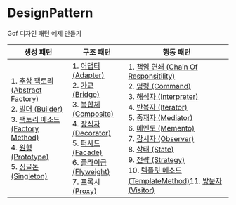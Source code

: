 # DesignPattern
Gof 디자인 패턴 예제 만들기 

|생성 패턴|구조 패턴|행동 패턴|
|------|---|---|
|1. [추상 팩토리 (Abstract Factory)](./Creational/AbstractFactory)<br>2. [빌더 (Builder)](./Creational/Builder)<br>3. [팩토리 메소드 (Factory Method)](./Creational/FactoryMethod)<br>4. [원형 (Prototype)](./Creational/Prototype)<br>5. [싱글톤 (Singleton)](./Creational/Singleton)|1. [어댑터 (Adapter)](./Structural/Adapter)<br>2. [가교 (Bridge)](./Structural/Bridge)<br>3. [복합체 (Composite)](./Structural/Composite)<br>4. [장식자 (Decorator)](./Structural/Decorator)<br>5. [퍼사드 (Facade)](./Structural/Facade)<br>6. [플라이급 (Flyweight)](./Structural/Flyweight)<br>7. [프록시 (Proxy)](./Structural/Proxy)|1. [책임 연쇄 (Chain Of Responsitility)](./Behavioral/ChainOfResponsibility)<br>2. [명령 (Command)](./Behavioral/Command)<br>3. [해석자 (Interpreter)](./Behavioral/Interpreter)<br>4. [반복자 (Iterator)](./Behavioral/Iterator)<br>5. [중재자 (Mediator)](./Behavioral/Mediator)<br>6. [메멘토 (Memento)](./Behavioral/Memento)<br>7. [감시자 (Observer)](./Behavioral/Observer)<br>8. [상태 (State)](./Behavioral/State)<br>9. [전략 (Strategy)](./Behavioral/Strategy)<br>10. [템플릿 메소드 (TemplateMethod)](./Behavioral/TemplateMethod)11. [방문자 (Visitor)](./Behavioral/Visitor)|
